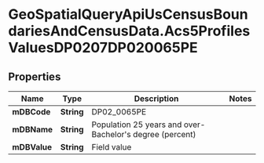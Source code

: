 # GeoSpatialQueryApiUsCensusBoundariesAndCensusData.Acs5ProfilesValuesDP0207DP020065PE

## Properties

Name | Type | Description | Notes
------------ | ------------- | ------------- | -------------
**mDBCode** | **String** | DP02_0065PE | 
**mDBName** | **String** | Population 25 years and over- Bachelor&#39;s degree (percent) | 
**mDBValue** | **String** | Field value | 



